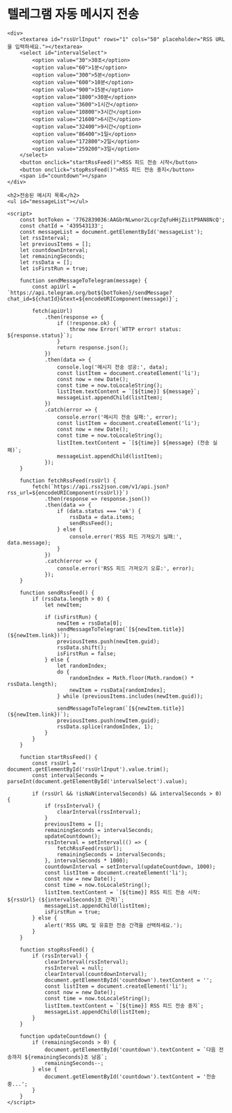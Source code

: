 <!DOCTYPE html>
<html>
<head>
    <title>텔레그램 자동 메시지 전송</title>
    <style>
        #messageList {
            max-height: 300px;
            overflow-y: auto;
            border: 1px solid #ccc;
            padding: 5px;
        }
    </style>
</head>
<body>
    <h1>텔레그램 자동 메시지 전송</h1>

    <div>
        <textarea id="rssUrlInput" rows="1" cols="50" placeholder="RSS URL을 입력하세요."></textarea>
        <select id="intervalSelect">
            <option value="30">30초</option>
            <option value="60">1분</option>
            <option value="300">5분</option>
            <option value="600">10분</option>
            <option value="900">15분</option>
            <option value="1800">30분</option>
            <option value="3600">1시간</option>
            <option value="10800">3시간</option>
            <option value="21600">6시간</option>
            <option value="32400">9시간</option>
            <option value="86400">1일</option>
            <option value="172800">2일</option>
            <option value="259200">3일</option>
        </select>
        <button onclick="startRssFeed()">RSS 피드 전송 시작</button>
        <button onclick="stopRssFeed()">RSS 피드 전송 중지</button>
        <span id="countdown"></span>
    </div>

    <h2>전송된 메시지 목록</h2>
    <ul id="messageList"></ul>

    <script>
        const botToken = '7762839036:AAGbrNLwnor2LcgrZqfuHHjZiitP9AN8NcQ';
        const chatId = '439543133';
        const messageList = document.getElementById('messageList');
        let rssInterval;
        let previousItems = [];
        let countdownInterval;
        let remainingSeconds;
        let rssData = [];
        let isFirstRun = true;

        function sendMessageToTelegram(message) {
            const apiUrl = `https://api.telegram.org/bot${botToken}/sendMessage?chat_id=${chatId}&text=${encodeURIComponent(message)}`;

            fetch(apiUrl)
                .then(response => {
                    if (!response.ok) {
                        throw new Error(`HTTP error! status: ${response.status}`);
                    }
                    return response.json();
                })
                .then(data => {
                    console.log('메시지 전송 성공:', data);
                    const listItem = document.createElement('li');
                    const now = new Date();
                    const time = now.toLocaleString();
                    listItem.textContent = `[${time}] ${message}`;
                    messageList.appendChild(listItem);
                })
                .catch(error => {
                    console.error('메시지 전송 실패:', error);
                    const listItem = document.createElement('li');
                    const now = new Date();
                    const time = now.toLocaleString();
                    listItem.textContent = `[${time}] ${message} (전송 실패)`;
                    messageList.appendChild(listItem);
                });
        }

        function fetchRssFeed(rssUrl) {
            fetch(`https://api.rss2json.com/v1/api.json?rss_url=${encodeURIComponent(rssUrl)}`)
                .then(response => response.json())
                .then(data => {
                    if (data.status === 'ok') {
                        rssData = data.items;
                        sendRssFeed();
                    } else {
                        console.error('RSS 피드 가져오기 실패:', data.message);
                    }
                })
                .catch(error => {
                    console.error('RSS 피드 가져오기 오류:', error);
                });
        }

        function sendRssFeed() {
            if (rssData.length > 0) {
                let newItem;

                if (isFirstRun) {
                    newItem = rssData[0];
                    sendMessageToTelegram(`[${newItem.title}](${newItem.link})`);
                    previousItems.push(newItem.guid);
                    rssData.shift();
                    isFirstRun = false;
                } else {
                    let randomIndex;
                    do {
                        randomIndex = Math.floor(Math.random() * rssData.length);
                        newItem = rssData[randomIndex];
                    } while (previousItems.includes(newItem.guid));

                    sendMessageToTelegram(`[${newItem.title}](${newItem.link})`);
                    previousItems.push(newItem.guid);
                    rssData.splice(randomIndex, 1);
                }
            }
        }

        function startRssFeed() {
            const rssUrl = document.getElementById('rssUrlInput').value.trim();
            const intervalSeconds = parseInt(document.getElementById('intervalSelect').value);

            if (rssUrl && !isNaN(intervalSeconds) && intervalSeconds > 0) {
                if (rssInterval) {
                    clearInterval(rssInterval);
                }
                previousItems = [];
                remainingSeconds = intervalSeconds;
                updateCountdown();
                rssInterval = setInterval(() => {
                    fetchRssFeed(rssUrl);
                    remainingSeconds = intervalSeconds;
                }, intervalSeconds * 1000);
                countdownInterval = setInterval(updateCountdown, 1000);
                const listItem = document.createElement('li');
                const now = new Date();
                const time = now.toLocaleString();
                listItem.textContent = `[${time}] RSS 피드 전송 시작: ${rssUrl} (${intervalSeconds}초 간격)`;
                messageList.appendChild(listItem);
                isFirstRun = true;
            } else {
                alert('RSS URL 및 유효한 전송 간격을 선택하세요.');
            }
        }

        function stopRssFeed() {
            if (rssInterval) {
                clearInterval(rssInterval);
                rssInterval = null;
                clearInterval(countdownInterval);
                document.getElementById('countdown').textContent = '';
                const listItem = document.createElement('li');
                const now = new Date();
                const time = now.toLocaleString();
                listItem.textContent = `[${time}] RSS 피드 전송 중지`;
                messageList.appendChild(listItem);
            }
        }

        function updateCountdown() {
            if (remainingSeconds > 0) {
                document.getElementById('countdown').textContent = `다음 전송까지 ${remainingSeconds}초 남음`;
                remainingSeconds--;
            } else {
                document.getElementById('countdown').textContent = '전송 중...';
            }
        }
    </script>
</body>
</html>
